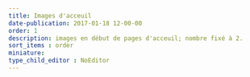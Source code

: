 ```yaml
---
title: Images d'acceuil
date-publication: 2017-01-18 12-00-00
order: 1
description: images en début de pages d'acceuil; nombre fixé à 2.
sort_items : order
miniature: 
type_child_editor : NoEditor
---
```


